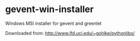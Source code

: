 gevent-win-installer
====================

Windows MSI installer for gevent and greenlet

Downloaded from:
http://www.lfd.uci.edu/~gohlke/pythonlibs/
